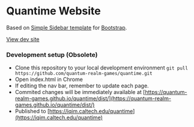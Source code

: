 # Quantime Website

Based on [Simple Sidebar template](https://startbootstrap.com/template/simple-sidebar/) for [Bootstrap](https://getbootstrap.com/).

[View dev site](https://keithguerin.github.io/quantime/dist/)



### Development setup (Obsolete)
- Clone this repository to your local development environment `git pull https://github.com/quantum-realm-games/quantime.git`
- Open index.html in Chrome
- If editing the nav bar, remember to update each page.
- Commited changes will be immediately available at [https://quantum-realm-games.github.io/quantime/dist/](https://quantum-realm-games.github.io/quantime/dist/)
- Published to [https://iqim.caltech.edu/quantime](https://iqim.caltech.edu/quantime)

<!-- ### Development setup (Obsolete)
- Clone this repository to your local development environment `git pull https://github.com/quantum-realm-games/quantime.git`
- Install [NodeJS](https://nodejs.org/en/)
- Install Node modules: `npm install`
- Start the loccal server: `npm start`
- The site will open at localhost:3000
- Commited changes will be immediately available at [https://quantum-realm-games.github.io/quantime/dist/](https://quantum-realm-games.github.io/quantime/dist/)
- Published to [https://iqim.caltech.edu/quantime](https://iqim.caltech.edu/quantime) -->
